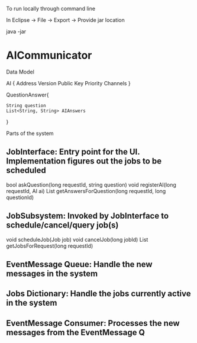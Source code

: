 To run locally through command line

In Eclipse -> File -> Export -> Provide jar location

java -jar 


# AICommunicator

Data Model

AI
{
	Address
	Version
	Public Key
	Priority
	Channels
}

QuestionAnswer{

	String question
	List<String, String> AIAnswers
}




Parts of the system

JobInterface: Entry point for the UI. Implementation figures out the jobs to be scheduled
------------------------------------------------------------------------------------------
bool askQuestion(long requestId, string question)
void registerAI(long requestId, AI ai)
List<AIAnswers> getAnswersForQuestion(long requestId, long questionId)


JobSubsystem: Invoked by JobInterface to schedule/cancel/query job(s)
-----------------------------------------------------------------------
void scheduleJob(Job job)
void cancelJob(long jobId)
List<Job> getJobsForRequest(long requestId)

EventMessage Queue: Handle the new messages in the system
-----------------------------------------------------------

Jobs Dictionary: Handle the jobs currently active in the system
-----------------------------------------------------------------

EventMessage Consumer: Processes the new messages from the EventMessage Q
----------------------------------------------------------------------------

